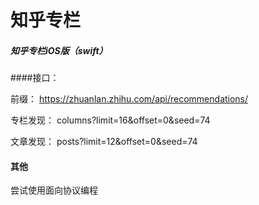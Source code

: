 # 知乎专栏

##### 知乎专栏iOS版（swift）

####接口：

前缀： https://zhuanlan.zhihu.com/api/recommendations/

专栏发现： columns?limit=16&offset=0&seed=74

文章发现： posts?limit=12&offset=0&seed=74


#### 其他

尝试使用面向协议编程